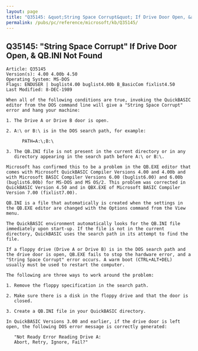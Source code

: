 ```yaml
---
layout: page
title: "Q35145: &quot;String Space Corrupt&quot; If Drive Door Open, &amp; QB.INI Not Found"
permalink: /pubs/pc/reference/microsoft/kb/Q35145/
---
```


## Q35145: &quot;String Space Corrupt&quot; If Drive Door Open, &amp; QB.INI Not Found

	Article: Q35145
	Version(s): 4.00 4.00b 4.50
	Operating System: MS-DOS
	Flags: ENDUSER | buglist4.00 buglist4.00b B_BasicCom fixlist4.50
	Last Modified: 8-DEC-1989
	
	When all of the following conditions are true, invoking the QuickBASIC
	editor from the DOS command line will give a "String Space Corrupt"
	error and hang your machine:
	
	1. The Drive A or Drive B door is open.
	
	2. A:\ or B:\ is in the DOS search path, for example:
	
	      PATH=A:\;B:\
	
	3. The QB.INI file is not present in the current directory or in any
	   directory appearing in the search path before A:\ or B:\.
	
	Microsoft has confirmed this to be a problem in the QB.EXE editor that
	comes with Microsoft QuickBASIC Compiler Versions 4.00 and 4.00b and
	with Microsoft BASIC Compiler Versions 6.00 (buglist6.00) and 6.00b
	(buglist6.00b) for MS-DOS and MS OS/2. This problem was corrected in
	QuickBASIC Version 4.50 and in QBX.EXE of Microsoft BASIC Compiler
	Version 7.00 (fixlist7.00).
	
	QB.INI is a file that automatically is created when the settings in
	the QB.EXE editor are changed with the Options command from the View
	menu.
	
	The QuickBASIC environment automatically looks for the QB.INI file
	immediately upon start-up. If the file is not in the current
	directory, QuickBASIC uses the search path in its attempt to find the
	file.
	
	If a floppy drive (Drive A or Drive B) is in the DOS search path and
	the drive door is open, QB.EXE fails to stop the hardware error, and a
	"String Space Corrupt" error occurs. A warm boot (CTRL+ALT+DEL)
	usually must be used to restart the computer.
	
	The following are three ways to work around the problem:
	
	1. Remove the floppy specification in the search path.
	
	2. Make sure there is a disk in the floppy drive and that the door is
	   closed.
	
	3. Create a QB.INI file in your QuickBASIC directory.
	
	In QuickBASIC Versions 3.00 and earlier, if the drive door is left
	open, the following DOS error message is correctly generated:
	
	   "Not Ready Error Reading Drive A:
	   Abort, Retry, Ignore, Fail?"
